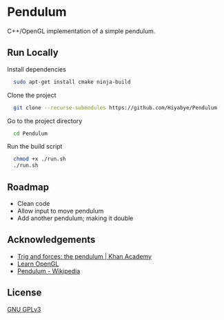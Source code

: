 # Pendulum

C++/OpenGL implementation of a simple pendulum.

## Run Locally

Install dependencies
```bash
  sudo apt-get install cmake ninja-build
```

Clone the project
```bash
  git clone --recurse-submodules https://github.com/Hiyabye/Pendulum
```

Go to the project directory
```bash
  cd Pendulum
```

Run the build script
```bash
  chmod +x ./run.sh
  ./run.sh
```

## Roadmap

- Clean code
- Allow input to move pendulum
- Add another pendulum; making it double

## Acknowledgements

 - [Trig and forces: the pendulum | Khan Academy](https://www.khanacademy.org/computing/computer-programming/programming-natural-simulations/programming-oscillations/a/trig-and-forces-the-pendulum)
- [Learn OpenGL](https://learnopengl.com)
- [Pendulum - Wikipedia](https://en.wikipedia.org/wiki/Pendulum)

## License

[GNU GPLv3](https://choosealicense.com/licenses/gpl-3.0/)